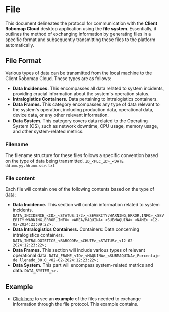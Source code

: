 # File
This document delineates the protocol for communication with the **Client Robomap Cloud** desktop application using the **file system**. Essentially, it outlines the method of exchanging information by generating files in a specific format and subsequently transmitting these files to the platform automatically.

## File Format
Various types of data can be transmitted from the local machine to the Client Robomap Cloud. These types are as follows:
- **Data Incidences.** This encompasses all data related to system incidents, providing crucial information about the system's operation status.
- **Intralogistics Containers.** Data pertaining to intralogistics containers.
- **Data Frames.** This category encompasses any type of data relevant to the system's operation, including production data, operational data, device data, or any other relevant information.
- **Data System.** This category covers data related to the Operating System (OS), such as network downtime, CPU usage, memory usage, and other system-related metrics.

### Filename
The filename structure for these files follows a specific convention based on the type of data being transmitted.
`ID_<PLC_ID>_<DATE dd.mm.yy.hh.mm.ss>.txt`

### File content
Each file will contain one of the following contents based on the type of data:

- **Data Incidence.** This section will contain information related to system incidents.
    `DATA_INCIDENCE_<ID>_<STATUS:1/2>_<SEVERITY:WARNING,ERROR,INFO>_<SEVERITY:WARNING,ERROR,INFO>_<AREA/MAQUINA>_<SUBMAQUINA>_<NAME>_<12-02-2024:23:09:22>;`
- **Data Intralogistics Containers.** Containers: Data concerning intralogistics containers.
    `DATA_INTRALOGISTICS_<BARCODE>_<CHUTE>_<STATUS>_<12-02-2024:12:23:22>;`
- **Data Frames.** This section will include various types of relevant operational data.
    `DATA_FRAME_<ID>_<MAQUINA>_<SUBMAQUINA>_Porcentaje de llenado_30.0_<02-02-2024:12:23:22>;`
- **Data System.** This part will encompass system-related metrics and data.
    `DATA_SYSTEM_<>.`

## Example
- [Click here](https://github.com/robomap/Client-Robomap-Cloud/blob/main/documentation/File.md) to see an **example** of the files needed to exchange information through the file protocol. This example contains.
